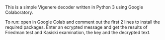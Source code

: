 This is a simple Vigenere decoder written in Python 3 using Google Colaboratory.

To run: open in Google Colab and comment out the first 2 lines to install the required packages.
Enter an ecrypted message and get the results of Friedman test and Kasiski examination, the key and the decrypted text.
